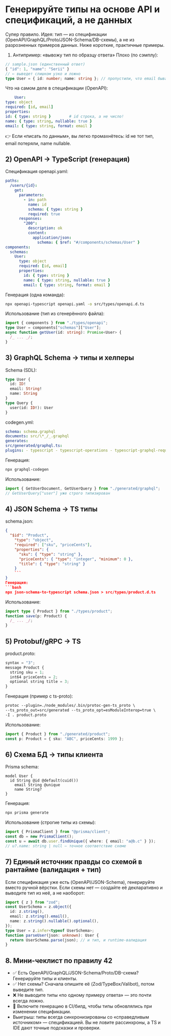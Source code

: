 # Генерируйте типы на основе API и спецификаций, а не данных

Супер правило. Идея: тип — из спецификации (OpenAPI/GraphQL/Proto/JSON-Schema/DB-схемы), а не из разрозненных примеров данных. Ниже короткие, практичные примеры.

1.  Антипример: «вывожу тип по образцу ответа»
    Плохо (по сэмплу):

```ts
// sample.json (единственный ответ)
{ "id": 1, "name": "Serii" }
// ← выведет слишком узко и ложно
type User = { id: number; name: string }; // пропустили, что email бывает, а name может отсутствовать
```

Что на самом деле в спецификации (OpenAPI):

```yaml
    User:
type: object
required: [id, email]
properties:
id: { type: string }        # id строка, а не число!
name: { type: string, nullable: true }
email: { type: string, format: email }
```

👉 Если «писать по данным», вы легко промахнётесь: id не тот тип, email потеряли, name nullable.

## 2) OpenAPI → TypeScript (генерация)

Спецификация openapi.yaml:

```yaml
paths:
  /users/{id}:
    get:
      parameters:
        - in: path
          name: id
          schema: { type: string }
          required: true
      responses:
        "200":
          description: ok
          content:
            application/json:
              schema: { $ref: "#/components/schemas/User" }
components:
  schemas:
    User:
      type: object
      required: [id, email]
      properties:
        id: { type: string }
        name: { type: string, nullable: true }
        email: { type: string, format: email }
```

Генерация (одна команда):

```bash
npx openapi-typescript openapi.yaml -o src/types/openapi.d.ts
```

Использование (тип из сгенерённого файла):

```ts
import { components } from "./types/openapi";
type User = components["schemas"]["User"];
async function getUser(id: string): Promise<User> {
  /_ ... _/;
}
```

## 3) GraphQL Schema → типы и хелперы

Schema (SDL):

```graphql
type User {
  id: ID!
  email: String!
  name: String
}
type Query {
  user(id: ID!): User
}
```

codegen.yml:

```yaml
schema: schema.graphql
documents: src/\*_/_.graphql
generates:
src/generated/graphql.ts:
plugins: - typescript - typescript-operations - typescript-graphql-request
```

Генерация:

```bash
npx graphql-codegen
```

Использование:

```ts
import { GetUserDocument, GetUserQuery } from "./generated/graphql";
// GetUserQuery["user"] уже строго типизирован
```

## 4) JSON Schema → TS типы

schema.json:

````json
{
  "$id": "Product",
    "type": "object",
    "required": ["sku", "priceCents"],
    "properties": {
      "sku": { "type": "string" },
      "priceCents": { "type": "integer", "minimum": 0 },
      "title": { "type": "string" }
    }
    ```
}
Генерация:
```bash
npx json-schema-to-typescript schema.json > src/types/product.d.ts
````

Использование:

```ts
import type { Product } from "./types/product";
function save(p: Product) {
  /_ ... _/;
}
```

## 5) Protobuf/gRPC → TS

product.proto:

```ts
syntax = "3";
message Product {
  string sku = 1;
  int64 priceCents = 2;
  optional string title = 3;
}
```

Генерация (пример с ts-proto):

```proto
protoc --plugin=./node_modules/.bin/protoc-gen-ts_proto \
--ts_proto_out=src/generated --ts_proto_opt=esModuleInterop=true \
-I . product.proto
```

Использование:

```ts
import { Product } from "./generated/product";
const p: Product = { sku: "ABC", priceCents: 1999 };
```

## 6) Схема БД → типы клиента

Prisma schema:

```prisma
model User {
  id String @id @default(cuid())
    email String @unique
    name String?
}
```

Генерация:

```bash
npx prisma generate
```

Использование (строгие типы из схемы):

```ts
import { PrismaClient } from "@prisma/client";
const db = new PrismaClient();
const u = await db.user.findUnique({ where: { email: "a@b.c" } });
// u?.name: string | null — точное соответствие схеме
```

## 7) Единый источник правды со схемой в рантайме (валидация + тип)

Если спецификация уже есть (OpenAPI/JSON-Schema), генерируйте вместо ручной вёрстки.
Если схемы нет — создайте её декларативно и выводите тип из неё, а не наоборот:

```ts
import { z } from "zod";
const UserSchema = z.object({
  id: z.string(),
  email: z.string().email(),
  name: z.string().nullable().optional(),
});
type User = z.infer<typeof UserSchema>;
function parseUser(json: unknown): User {
  return UserSchema.parse(json); // и тип, и runtime-валидация
}
```

## 8. Мини-чеклист по правилу 42

- ✅ Есть OpenAPI/GraphQL/JSON-Schema/Proto/DB-схема? Генерируйте типы и клиенты.
- ✅ Нет схемы? Сначала опишите её (Zod/TypeBox/Valibot), потом выведите тип.
- ❌ Не выводите типы «по одному примеру ответа» — это почти всегда ложно.
- 🔁 Включите генерацию в CI/билд, чтобы типы обновлялись при изменении спецификации.
- Выигрыш: типы всегда синхронизированы со «справедливым источником» — спецификацией. Вы не ловите рассинхроны, а TS и IDE дают точные подсказки и проверки.

